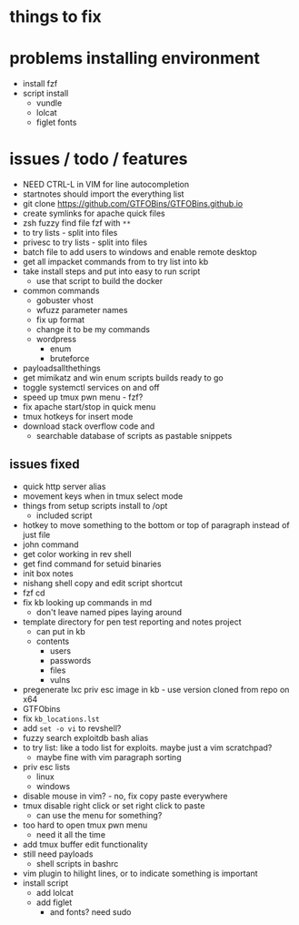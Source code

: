 # things to fix

# problems installing environment
- install fzf
- script install
  - vundle
  - lolcat
  - figlet fonts

# issues / todo / features
- NEED CTRL-L in VIM for line autocompletion
- startnotes should import the everything list
- git clone https://github.com/GTFOBins/GTFOBins.github.io
- create symlinks for apache quick files
- zsh fuzzy find file fzf with `**`
- to try lists - split into files
- privesc to try lists - split into files
- batch file to add users to windows and enable remote desktop
- get all impacket commands from to try list into kb
- take install steps and put into easy to run script
  - use that script to build the docker
- common commands
  - gobuster vhost
  - wfuzz parameter names
  - fix up format
  - change it to be my commands
  - wordpress 
    - enum 
    - bruteforce
- payloadsallthethings
- get mimikatz and win enum scripts builds ready to go
- toggle systemctl services on and off
- speed up tmux pwn menu - fzf?
- fix apache start/stop in quick menu
- tmux hotkeys for insert mode
- download stack overflow code and
  - searchable database of scripts as pastable snippets

## issues fixed
- quick http server alias
- movement keys when in tmux select mode
- things from setup scripts install to /opt
  - included script
- hotkey to move something to the bottom or top of paragraph instead of just file
- john command
- get color working in rev shell
- get find command for setuid binaries
- init box notes
- nishang shell copy and edit script shortcut
- fzf cd
- fix kb looking up commands in md
  - don't leave named pipes laying around
- template directory for pen test reporting and notes project
  - can put in kb
  - contents
    - users
    - passwords
    - files
    - vulns
- pregenerate lxc priv esc image in kb - use version cloned from repo on x64
- GTFObins
- fix `kb_locations.lst`
- add `set -o vi` to revshell?
- fuzzy search exploitdb bash alias
- to try list: like a todo list for exploits. maybe just a vim scratchpad? 
  - maybe fine with vim paragraph sorting
- priv esc lists
  - linux
  - windows
- disable mouse in vim? - no, fix copy paste everywhere
- tmux disable right click or set right click to paste
  - can use the menu for something?
- too hard to open tmux pwn menu
  - need it all the time
- add tmux buffer edit functionality
- still need payloads
  - shell scripts in bashrc
- vim plugin to hilight lines, or to indicate something is important
- install script
  - add lolcat
  - add figlet
    - and fonts? need sudo
